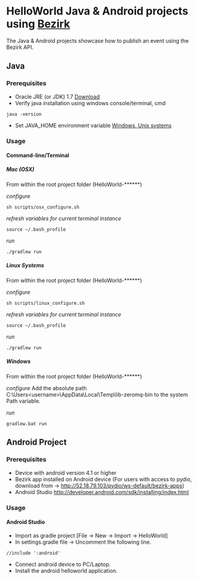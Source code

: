 # HelloWorld Java & Android projects using [Bezirk](http://rb-bezirk.bosch.com/) 
The Java & Android projects showcase how to publish an event using the Bezirk API. 

## Java
### Prerequisites 
* Oracle JRE (or JDK) 1.7 [Download](http://www.oracle.com/technetwork/java/javase/downloads/jdk7-downloads-1880260.html)
* Verify java installation using windows console/terminal, cmd
```
java -version
```
* Set JAVA_HOME environment variable [Windows, Unix systems](https://docs.oracle.com/cd/E19509-01/820-3208/inst_cli_jdk_javahome_t/)

### Usage

#### Command-line/Terminal

##### Mac (OSX)

From within the root project folder (HelloWorld-******)

*configure*
```
sh scripts/osx_configure.sh
```

*refresh variables for current terminal instance* 
```
source ~/.bash_profile
```

*run*
```
./gradlew run
```

##### Linux Systems

From within the root project folder (HelloWorld-******)

*configure*
```
sh scripts/linux_configure.sh
```

*refresh variables for current terminal instance* 
```
source ~/.bash_profile
```

*run*
```
./gradlew run
```

##### Windows

From within the root project folder (HelloWorld-******)

*configure*
Add the absolute path C:\Users\<username>\AppData\Local\Temp\lib-zeromq-bin to the system Path variable.
 
*run*
```
gradlew.bat run
```


## Android Project
### Prerequisites 
* Device with android version 4.1 or higher
* Bezirk app installed on Android device (For users with access to pydio, download from -> http://52.18.79.103/pydio/ws-default/bezirk-apps)
* Android Studio http://developer.android.com/sdk/installing/index.html

### Usage
#### Android Studio
* Import as gradle project [File -> New -> Import -> HelloWorld]
* In settings.gradle file -> Uncomment the following line.
```
//include ':android'
```
* Connect android device to PC/Laptop.
* Install the android helloworld application.
